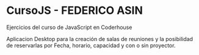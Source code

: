 # CursoJS - FEDERICO ASIN
Ejercicios del curso de JavaScript en Coderhouse

Aplicacion Desktop para la creación de salas de reuniones y la posibilidad de reservarlas por Fecha, horario, capacidad y con o sin proyector.
